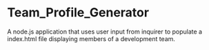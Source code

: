 # Team_Profile_Generator
A node.js application that uses user input from inquirer to populate a index.html file displaying members of a development team.

